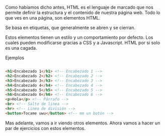 Como habíamos dicho antes, HTML es el lenguaje de marcado que nos permite definir la estructura y el contenido de nuestra página web. Todo lo que ves en una página, son elementos HTML.

Se basa en etiquetas, que generalmente se abren y se cierran.

Estos elementos tienen un estilo y un comportamiento por defecto. Los cuales pueden modificarse gracias a CSS y a Javascript. HTML por si solo es una cagada.

Ejemplos

```HTML

<h1>Encabezado 1</h1> <!-- Encabezado 1 -->
<h2>Encabezado 2</h2> <!-- Encabezado 2 -->
<h3>Encabezado 3</h3> <!-- Encabezado 3 -->
<h4>Encabezado 4</h4> <!-- Encabezado 4 -->
<h5>Encabezado 5</h5> <!-- Encabezado 5 -->
<h6>Encabezado 6</h6> <!-- Encabezado 6 -->
<p>Hola</p> <!-- Párrafo -->
<br> <!-- Salto de linea -->
<hr> <!-- Linea de división -->
<button>Tocame uwu</button> <!-- mm un botón -->
```

Mas adelante, vamos a ir viendo otros elementos. Ahora vamos a hacer un par de ejercicios con estos elementos.

